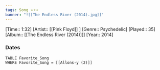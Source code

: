 ```yaml
---
tags: Song ⭐⭐⭐ 
banner: "![[The Endless River (2014).jpg]]"
---
```

[Time:: 1:32]
[Artist:: [[Pink Floyd]] ]
[Genre:: Psychedelic]
[Played:: 35]
[Album:: [[The Endless River (2014)]]]
[Year:: 2014]
### Dates
````dataview
TABLE Favorite_Song
WHERE Favorite_Song = [[Allons-y (2)]]
````